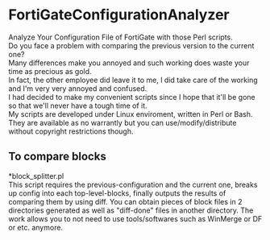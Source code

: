 # FortiGateConfigurationAnalyzer
Analyze Your Configuration File of FortiGate with those Perl scripts.  
Do you face a problem with comparing the previous version to the current one?  
Many differences make you annoyed and such working does waste your time as precious as gold.  
In fact, the other employee did leave it to me, I did take care of the working and I'm very very annoyed and confused.  
I had decided to make my convenient scripts since I hope that it'll be gone so that we'll never have a tough time of it.  
My scripts are developed under Linux enviroment, written in Perl or Bash. They are available as no warrantly but you can use/modify/distribute without copyright restrictions though.  


## To compare blocks
*block_splitter.pl  
This script requires the previous-configuration and the current one, breaks up config into each top-level-blocks, finally outputs the results of comparing them by using diff. You can obtain pieces of block files in 2 directories generated as well as "diff-done" files in another directory. The work allows you to not need to use tools/softwares such as WinMerge or DF or etc. anymore.

